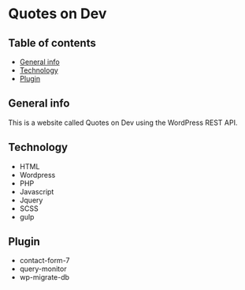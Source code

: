 # Quotes on Dev

## Table of contents
* [General info](#general-info)
* [Technology](#technology)
* [Plugin](#Plugin)

## General info
This is a website called Quotes on Dev using the WordPress REST API.


## Technology
- HTML
- Wordpress
- PHP
- Javascript
- Jquery
- SCSS
- gulp


## Plugin
- contact-form-7
- query-monitor
- wp-migrate-db
